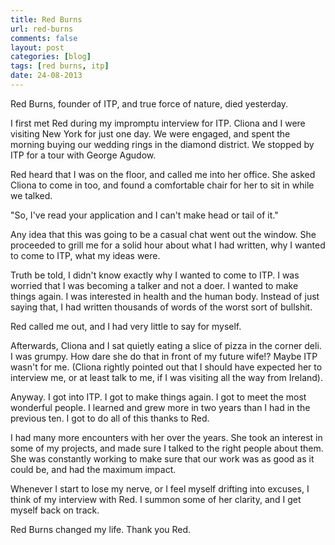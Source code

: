 ```yaml
---
title: Red Burns
url: red-burns
comments: false
layout: post
categories: [blog]
tags: [red burns, itp]
date: 24-08-2013
---
```

Red Burns, founder of ITP, and true force of nature, died yesterday. 

I first met Red during my impromptu interview for ITP. Cliona and I were visiting New York for just one day. We were engaged, and spent the morning buying our wedding rings in the diamond district. We stopped by ITP for a tour with George Agudow. 

Red heard that I was on the floor, and called me into her office. She asked Cliona to come in too, and found a comfortable chair for her to sit in while we talked.

"So, I've read your application and I can't make head or tail of it."

Any idea that this was going to be a casual chat went out the window. She proceeded to grill me for a solid hour about what I had written, why I wanted to come to ITP, what my ideas were. 

Truth be told, I didn't know exactly why I wanted to come to ITP. I was worried that I was becoming a talker and not a doer. I wanted to make things again. I was interested in health and the human body. Instead of just saying that, I had written thousands of words of the worst sort of bullshit.

Red called me out, and I had very little to say for myself. 

Afterwards, Cliona and I sat quietly eating a slice of pizza in the corner deli. I was grumpy. How dare she do that in front of my future wife!? Maybe ITP wasn't for me. (Cliona rightly pointed out that I should have expected her to interview me, or at least talk to me, if I was visiting all the way from Ireland).

Anyway. I got into ITP. I got to make things again. I got to meet the most wonderful people. I learned and grew more in two years than I had in the previous ten. I got to do all of this thanks to Red.

I had many more encounters with her over the years. She took an interest in some of my projects, and made sure I talked to the right people about them. She was constantly working to make sure that our work was as good as it could be, and had the maximum impact.

Whenever I start to lose my nerve, or I feel myself drifting into excuses, I think of my interview with Red. I summon some of her clarity, and I get myself back on track.

Red Burns changed my life. Thank you Red.



